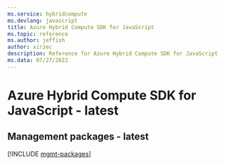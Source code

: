 ```yaml
---
ms.service: hybridcompute
ms.devlang: javascript
title: Azure Hybrid Compute SDK for JavaScript
ms.topic: reference
ms.author: jeffish
author: xirzec
description: Reference for Azure Hybrid Compute SDK for JavaScript
ms.data: 07/27/2022
---
```

# Azure Hybrid Compute SDK for JavaScript - latest

## Management packages - latest
[!INCLUDE [mgmt-packages](hybrid-compute-mgmt-index.md)]